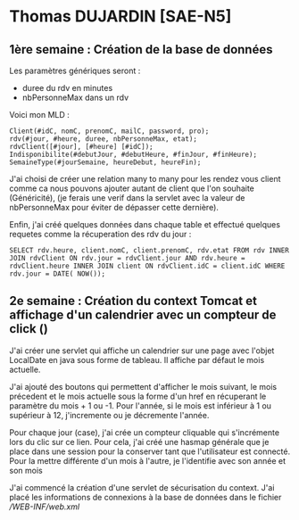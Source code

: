 # Thomas DUJARDIN [SAE-N5]

## 1ère semaine : Création de la base de données

Les paramètres génériques seront : 
- duree du rdv en minutes
- nbPersonneMax dans un rdv

Voici mon MLD : 

    Client(#idC, nomC, prenomC, mailC, password, pro);
    rdv(#jour, #heure, duree, nbPersonneMax, etat);
    rdvClient([#jour], [#heure] [#idC]);
    Indisponibilite(#debutJour, #debutHeure, #finJour, #finHeure);
    SemaineType(#jourSemaine, heureDebut, heureFin);

J'ai choisi de créer une relation many to many pour les rendez vous client comme ca nous pouvons ajouter autant de client que l'on souhaite (Généricité), (je ferais une verif dans la servlet avec la valeur de nbPersonneMax pour éviter de dépasser cette dernière).

Enfin, j'ai créé quelques données dans chaque table et effectué quelques requetes comme la récuperation des rdv du jour : 

``
    SELECT
    rdv.heure,
    client.nomC,
    client.prenomC,
    rdv.etat
    FROM
    rdv
    INNER JOIN
    rdvClient
    ON
    rdv.jour = rdvClient.jour
    AND
    rdv.heure = rdvClient.heure
    INNER JOIN
    client
    ON
    rdvClient.idC = client.idC
    WHERE
    rdv.jour = DATE( NOW()); 
``



## 2e semaine : Création du context Tomcat et affichage d'un calendrier avec un compteur de click ()

J'ai créer une servlet qui affiche un calendrier sur une page avec l'objet LocalDate en java sous forme de tableau. Il affiche par défaut le mois actuelle.

J'ai ajouté des boutons qui permettent d'afficher le mois suivant, le mois précedent et le mois actuelle sous la forme d'un href en récuperant le paramètre du mois + 1 ou -1.
Pour l'année, si le mois est inférieur à 1 ou supérieur à 12, j'incremente ou je décremente l'année.

Pour chaque jour (case), j'ai crée un compteur cliquable qui s'incrémente lors du clic sur ce lien. Pour cela, j'ai créé une hasmap générale que je place dans une session pour la conserver tant que l'utilisateur est connecté.
Pour la mettre différente d'un mois à l'autre, je l'identifie avec son année et son mois

J'ai commencé la création d'une servlet de sécurisation du context. J'ai placé les informations de connexions à la base de données dans le fichier */WEB-INF/web.xml*
